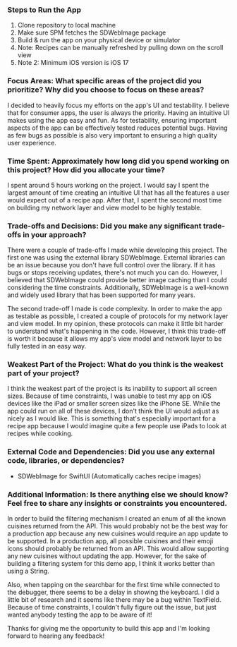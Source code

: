 ### Steps to Run the App
1. Clone repository to local machine
2. Make sure SPM fetches the SDWebImage package
3. Build & run the app on your physical device or simulator
4. Note: Recipes can be manually refreshed by pulling down on the scroll view
5. Note 2: Minimum iOS version is iOS 17

### Focus Areas: What specific areas of the project did you prioritize? Why did you choose to focus on these areas?
I decided to heavily focus my efforts on the app's UI and testability. I believe that for consumer apps, the user is always the priority. Having an intuitive UI makes using the app easy and fun. As for testability, ensuring important aspects of the app can be effectively tested reduces potential bugs. Having as few bugs as possible is also very important to ensuring a high quality user experience.

### Time Spent: Approximately how long did you spend working on this project? How did you allocate your time?
I spent around 5 hours working on the project. I would say I spent the largest amount of time creating an intuitive UI that has all the features a user would expect out of a recipe app. After that, I spent the second most time on building my network layer and view model to be highly testable. 

### Trade-offs and Decisions: Did you make any significant trade-offs in your approach?
There were a couple of trade-offs I made while developing this project. The first one was using the external library SDWebImage. External libraries can be an issue because you don't have full control over the library. If it has bugs or stops receiving updates, there's not much you can do. However, I believed that SDWebImage could provide better image caching than I could considering the time constraints. Additionally, SDWebImage is a well-known and widely used library that has been supported for many years.

The second trade-off I made is code complexity. In order to make the app as testable as possible, I created a couple of protocols for my network layer and view model. In my opinion, these protocols can make it little bit harder to understand what's happening in the code. However, I think this trade-off is worth it because it allows my app's view model and network layer to be fully tested in an easy way.

### Weakest Part of the Project: What do you think is the weakest part of your project?
I think the weakest part of the project is its inability to support all screen sizes. Because of time constraints, I was unable to test my app on iOS devices like the iPad or smaller screen sizes like the iPhone SE. While the app could run on all of these devices, I don't think the UI would adjust as nicely as I would like. This is something that's especially important for a recipe app because I would imagine quite a few people use iPads to look at recipes while cooking.

### External Code and Dependencies: Did you use any external code, libraries, or dependencies?
- SDWebImage for SwiftUI (Automatically caches recipe images)

### Additional Information: Is there anything else we should know? Feel free to share any insights or constraints you encountered.
In order to build the filtering mechanism I created an enum of all the known cuisines returned from the API. This would probably not be the best way for a production app because any new cuisines would require an app update to be supported. In a production app, all possible cuisines and their emoji icons should probably be returned from an API. This would allow supporting any new cuisines without updating the app. However, for the sake of building a filtering system for this demo app, I think it works better than using a String.

Also, when tapping on the searchbar for the first time while connected to the debugger, there seems to be a delay in showing the keyboard. I did a little bit of research and it seems like there may be a bug within TextField. Because of time constraints, I couldn't fully figure out the issue, but just wanted anybody testing the app to be aware of it!

Thanks for giving me the opportunity to build this app and I'm looking forward to hearing any feedback!
